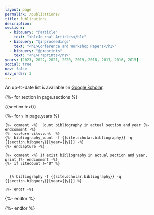 ```yaml
---
layout: page
permalink: /publications/
title: Publications
description: 
sections:
  - bibquery: "@article"
    text: "<h1>Journal Articles</h1>"
  - bibquery: "@inproceedings"
    text: "<h1>Conference and Workshop Papers</h1>"
  - bibquery: "@preprints"
    text: "<h1>Preprints</h1>"
years: [2023, 2022, 2021, 2020, 2019, 2018, 2017, 2016, 2015]
social: true
nav: false
nav_order: 3
---
```


An up-to-date list is available on [Google Scholar](https://scholar.google.com/citations?hl=en&user=C6BNYB0AAAAJ&view_op=list_works&sortby=pubdate).

<div class="publications">

{%- for section in page.sections %}
  <a id="{{section.text}}"></a>
  <p class="bibtitle">{{section.text}}</p>
  {%- for y in page.years %}

    {%- comment -%}  Count bibliography in actual section and year {%- endcomment -%}
    {%- capture citecount -%}
    {%- bibliography_count -f {{site.scholar.bibliography}} -q {{section.bibquery}}[year={{y}}] -%}
    {%- endcapture -%}

    {%- comment -%} If exist bibliography in actual section and year, print {%- endcomment -%}
    {%- if citecount !="0" %}

      
      {% bibliography -f {{site.scholar.bibliography}} -q {{section.bibquery}}[year={{y}}] %}

    {%- endif -%}

  {%- endfor %}

{%- endfor %}

</div>